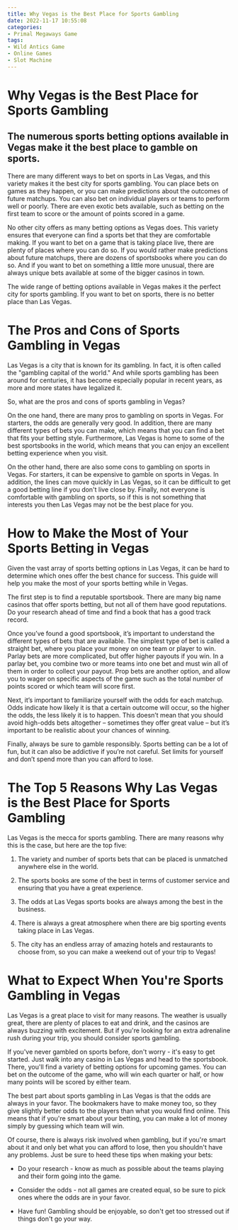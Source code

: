 ```yaml
---
title: Why Vegas is the Best Place for Sports Gambling
date: 2022-11-17 10:55:08
categories:
- Primal Megaways Game
tags:
- Wild Antics Game
- Online Games
- Slot Machine
---
```



#  Why Vegas is the Best Place for Sports Gambling

## The numerous sports betting options available in Vegas make it the best place to gamble on sports.

There are many different ways to bet on sports in Las Vegas, and this variety makes it the best city for sports gambling. You can place bets on games as they happen, or you can make predictions about the outcomes of future matchups. You can also bet on individual players or teams to perform well or poorly. There are even exotic bets available, such as betting on the first team to score or the amount of points scored in a game.

No other city offers as many betting options as Vegas does. This variety ensures that everyone can find a sports bet that they are comfortable making. If you want to bet on a game that is taking place live, there are plenty of places where you can do so. If you would rather make predictions about future matchups, there are dozens of sportsbooks where you can do so. And if you want to bet on something a little more unusual, there are always unique bets available at some of the bigger casinos in town.

The wide range of betting options available in Vegas makes it the perfect city for sports gambling. If you want to bet on sports, there is no better place than Las Vegas.

#  The Pros and Cons of Sports Gambling in Vegas

Las Vegas is a city that is known for its gambling. In fact, it is often called the "gambling capital of the world." And while sports gambling has been around for centuries, it has become especially popular in recent years, as more and more states have legalized it.

So, what are the pros and cons of sports gambling in Vegas?

On the one hand, there are many pros to gambling on sports in Vegas. For starters, the odds are generally very good. In addition, there are many different types of bets you can make, which means that you can find a bet that fits your betting style. Furthermore, Las Vegas is home to some of the best sportsbooks in the world, which means that you can enjoy an excellent betting experience when you visit.

On the other hand, there are also some cons to gambling on sports in Vegas. For starters, it can be expensive to gamble on sports in Vegas. In addition, the lines can move quickly in Las Vegas, so it can be difficult to get a good betting line if you don't live close by. Finally, not everyone is comfortable with gambling on sports, so if this is not something that interests you then Las Vegas may not be the best place for you.

#  How to Make the Most of Your Sports Betting in Vegas

Given the vast array of sports betting options in Las Vegas, it can be hard to determine which ones offer the best chance for success. This guide will help you make the most of your sports betting while in Vegas.

The first step is to find a reputable sportsbook. There are many big name casinos that offer sports betting, but not all of them have good reputations. Do your research ahead of time and find a book that has a good track record.

Once you’ve found a good sportsbook, it’s important to understand the different types of bets that are available. The simplest type of bet is called a straight bet, where you place your money on one team or player to win. Parlay bets are more complicated, but offer higher payouts if you win. In a parlay bet, you combine two or more teams into one bet and must win all of them in order to collect your payout. Prop bets are another option, and allow you to wager on specific aspects of the game such as the total number of points scored or which team will score first.

Next, it’s important to familiarize yourself with the odds for each matchup. Odds indicate how likely it is that a certain outcome will occur, so the higher the odds, the less likely it is to happen. This doesn’t mean that you should avoid high-odds bets altogether – sometimes they offer great value – but it’s important to be realistic about your chances of winning.

Finally, always be sure to gamble responsibly. Sports betting can be a lot of fun, but it can also be addictive if you’re not careful. Set limits for yourself and don’t spend more than you can afford to lose.

#  The Top 5 Reasons Why Las Vegas is the Best Place for Sports Gambling

Las Vegas is the mecca for sports gambling. There are many reasons why this is the case, but here are the top five:

1. The variety and number of sports bets that can be placed is unmatched anywhere else in the world.

2. The sports books are some of the best in terms of customer service and ensuring that you have a great experience.

3. The odds at Las Vegas sports books are always among the best in the business.

4. There is always a great atmosphere when there are big sporting events taking place in Las Vegas.

5. The city has an endless array of amazing hotels and restaurants to choose from, so you can make a weekend out of your trip to Vegas!

#  What to Expect When You're Sports Gambling in Vegas

Las Vegas is a great place to visit for many reasons. The weather is usually great, there are plenty of places to eat and drink, and the casinos are always buzzing with excitement. But if you're looking for an extra adrenaline rush during your trip, you should consider sports gambling.

If you've never gambled on sports before, don't worry - it's easy to get started. Just walk into any casino in Las Vegas and head to the sportsbook. There, you'll find a variety of betting options for upcoming games. You can bet on the outcome of the game, who will win each quarter or half, or how many points will be scored by either team.

The best part about sports gambling in Las Vegas is that the odds are always in your favor. The bookmakers have to make money too, so they give slightly better odds to the players than what you would find online. This means that if you're smart about your betting, you can make a lot of money simply by guessing which team will win.

Of course, there is always risk involved when gambling, but if you're smart about it and only bet what you can afford to lose, then you shouldn't have any problems. Just be sure to heed these tips when making your bets:

* Do your research - know as much as possible about the teams playing and their form going into the game.

* Consider the odds - not all games are created equal, so be sure to pick ones where the odds are in your favor.

* Have fun! Gambling should be enjoyable, so don't get too stressed out if things don't go your way.